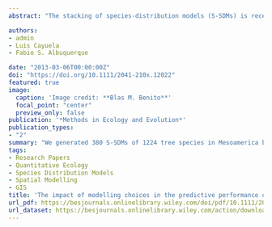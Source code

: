 ```yaml
---
abstract: "The stacking of species‐distribution models (S‐SDMs) is receiving attention by conservation researchers because this approach is capable of simultaneously predicting species richness and composition. However, the steps required to build S‐SDMs implies at least two choices that influence its predictive performance which have not been extensively assessed: the selection of the modelling algorithm and the application of a threshold to transform the species‐distribution models into binary maps to be added together to build the final S‐SDM. Our goal was to provide guidelines concerning the best combinations of modelling algorithms and thresholds with which to build more accurate S‐SDMs. We generated 380 S‐SDMs of 1224 tree species in Mesoamerica by combining 19 distribution modelling methods with 20 different thresholds using presence‐only data from the Global Biodiversity Information Facility. We compared the predicted richness and composition with inventory data obtained from the BIOTREE‐NET forest plot database. We designed two indicators of predictive performance that were based on the diversity factors used to measure species turnover: a (shared species between the observed and predicted compositions), b and c (the exclusive species of the predicted and observed compositions respectively) and compared them with the Sorensen and Beta‐Simpson turnover measures. Our proposed indexes and the Sorensen index proved suitable as indicators of predictive performance for S‐SDMs, whereas the Beta‐Simpson turnover measure presented issues that would prevent its application to evaluate S‐SDMs. Some modelling methods – especially machine learning and ensemble model forecasting methods performed significantly better than others in minimizing the error in predicted richness and composition. Our results also points out that restrictive thresholds (with high omission errors) lead to more accurate S‐SDMs in terms of species richness and composition. Here, we demonstrate that particular combinations of modelling methods and thresholds provide results with higher predictive performance. These results provide clear modelling guidelines that will help S‐SDM modellers to select the appropriate combination of modelling methods and thresholds to build more accurate S‐SDMs, and therefore will have a positive impact on the quality of the diversity models used to assist conservation planning."

authors:
- admin
- Luis Cayuela
- Fabio S. Albuquerque

date: "2013-03-06T00:00:00Z"
doi: "https://doi.org/10.1111/2041-210x.12022"
featured: true
image:
  caption: 'Image credit: **Blas M. Benito**'
  focal_point: "center"
  preview_only: false
publication: '*Methods in Ecology and Evolution*'
publication_types:
- "2"
summary: "We generated 380 S‐SDMs of 1224 tree species in Mesoamerica by combining 19 distribution modelling methods with 20 different thresholds using presence‐only data from the Global Biodiversity Information Facility. We compared the predicted richness and composition with inventory data obtained from the BIOTREE‐NET forest plot database. We designed two indicators of predictive performance that were based on the diversity factors used to measure species turnover: a (shared species between the observed and predicted compositions), b and c (the exclusive species of the predicted and observed compositions respectively) and compared them with the Sorensen and Beta‐Simpson turnover measures. Some modelling methods – especially machine learning and ensemble model forecasting methods performed significantly better than others in minimizing the error in predicted richness and composition. Our results also indicate that restrictive thresholds (with high omission errors) lead to more accurate S‐SDMs in terms of species richness and composition. Here, we demonstrate that particular combinations of modelling methods and thresholds provide results with higher predictive performance."
tags:
- Research Papers
- Quantitative Ecology
- Species Distribution Models
- Spatial Modelling
- GIS
title: 'The impact of modelling choices in the predictive performance of richness maps derived from species‐distribution models: guidelines to build better diversity models'
url_pdf: https://besjournals.onlinelibrary.wiley.com/doi/pdf/10.1111/2041-210x.12022
url_dataset: https://besjournals.onlinelibrary.wiley.com/action/downloadSupplement?doi=10.1111%2F2041-210x.12022&file=mee312022-sup-0001-AppendixS1-S2.zip
---
```


